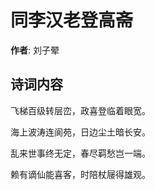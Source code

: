 # 同李汉老登高斋

**作者**: 刘子翚

## 诗词内容

飞梯百级转层峦，政喜登临着眼宽。

海上波涛连阆苑，日边尘土暗长安。

乱来世事终无定，春尽羁愁岂一端。

赖有谪仙能喜客，时陪杖屦得雄观。


